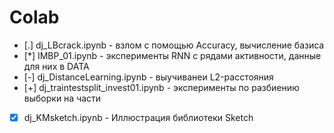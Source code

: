 # Colab

* [.] dj_LBcrack.ipynb - взлом с помощью Accuracy, вычисление базиса
* [*] IMBP_01.ipynb - эксперименты RNN с рядами активности, данные для них в DATA
* [-] dj_DistanceLearning.ipynb - выучиванеи L2-расстояния
* [+] dj_traintestsplit_invest01.ipynb - эксперименты по разбиению выборки на части
* [X] dj_KMsketch.ipynb - Иллюстрация библиотеки Sketch

